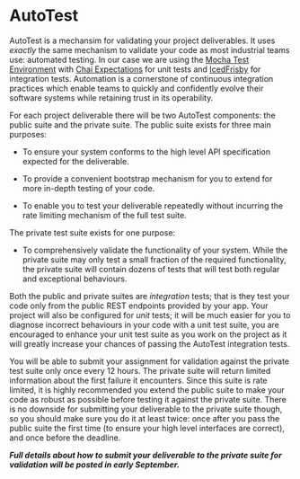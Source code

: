 # AutoTest

AutoTest is a mechansim for validating your project deliverables. It uses _exactly_ the same mechanism to validate your code as most industrial teams use: automated testing. In our case we are using the [Mocha Test Environment](https://mochajs.org/) with [Chai Expectations](http://chaijs.com/api/bdd/) for unit tests and [IcedFrisby](https://www.npmjs.com/package/icedfrisby) for integration tests. Automation is a cornerstone of continuous integration practices which enable teams to quickly and confidently evolve their software systems while retaining trust in its operability. 

For each project deliverable there will be two AutoTest components: the public suite and the private suite. The public suite exists for three main purposes: 

* To ensure your system conforms to the high level API specification expected for the deliverable.

* To provide a convenient bootstrap mechanism for you to extend for more in-depth testing of your code.

* To enable you to test your deliverable repeatedly without incurring the rate limiting mechanism of the full test suite.

The private test suite exists for one purpose:

* To comprehensively validate the functionality of your system. While the private suite may only test a small fraction of the required functionality, the private suite will contain dozens of tests that will test both regular and exceptional behaviours.

Both the public and private suites are *integration* tests; that is they test your code only from the public REST endpoints provided by your app. Your project will also be configured for *unit* tests; it will be much easier for you to diagnose incorrect behaviours in your code with a unit test suite, you are encouraged to enhance your unit test suite as you work on the project as it will greatly increase your chances of passing the AutoTest integration tests.

You will be able to submit your assignment for validation against the private test suite only once every 12 hours. The private suite will return limited information about the first failure it encounters. Since this suite is rate limited, it is highly recommended you extend the public suite to make your code as robust as possible before testing it against the private suite. There is no downside for submitting your deliverable to the private suite though, so you should make sure you do it at least twice: once after you pass the public suite the first time (to ensure your high level interfaces are correct), and once before the deadline.

***Full details about how to submit your deliverable to the private suite for validation will be posted in early September.***
